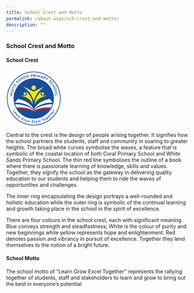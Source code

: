 ```yaml
---
title: School Crest and Motto
permalink: /about-wsps/sch-crest-and-motto/
description: ""
---
```

### **School Crest and Motto**
#### **School Crest**

<img src="/images/logo.png" style="width:30%">

Central to the crest is the design of people arising together. It signifies how the school partners the students, staff and community in soaring to greater heights. The broad white curves symbolise the waves, a feature that is symbolic of the coastal location of both Coral Primary School and White Sands Primary School. The thin red line symbolises the outline of a book where there is passionate learning of knowledge, skills and values. Together, they signify the school as the gateway in delivering quality education to our students and helping them to ride the waves of opportunities and challenges.

The inner ring encapsulating the design portrays a well-rounded and holistic education while the outer ring is symbolic of the continual learning and growth taking place in the school in the spirit of excellence.

There are four colours in the school crest, each with significant meaning. Blue conveys strength and steadfastness; White is the colour of purity and new beginnings while yellow represents hope and enlightenment. Red denotes passion and vibrancy in pursuit of excellence. Together they lend themselves to the notion of a bright future.

#### **School Motto**
The school motto of “Learn Grow Excel Together” represents the rallying together of students, staff and stakeholders to learn and grow to bring out the best in everyone’s potential.